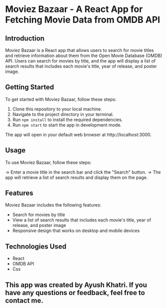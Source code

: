 # Moviez Bazaar - A React App for Fetching Movie Data from OMDB API

## Introduction

Moviez Bazaar is a React app that allows users to search for movie titles and retrieve information about them from the Open Movie Database (OMDB) API. Users can search for movies by title, and the app will display a list of search results that includes each movie's title, year of release, and poster image. 

## Getting Started

To get started with Moviez Bazaar, follow these steps:

1. Clone this repository to your local machine.
2. Navigate to the project directory in your terminal.
3. Run `npm install` to install the required dependencies.
4. Run `npm start` to start the app in development mode.

The app will open in your default web browser at http://localhost:3000.

## Usage

To use Moviez Bazaar, follow these steps:

-> Enter a movie title in the search bar and click the "Search" button.
-> The app will retrieve a list of search results and display them on the page.


## Features

Moviez Bazaar includes the following features:

- Search for movies by title
- View a list of search results that includes each movie's title, year of release, and poster image
- Responsive design that works on desktop and mobile devices

## Technologies Used

- React
- OMDB API
- Css

## This app was created by Ayush Khatri. If you have any questions or feedback, feel free to contact me.
